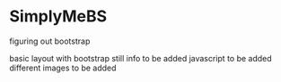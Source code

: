 # SimplyMeBS
figuring out bootstrap

basic layout with bootstrap
still info to be added 
javascript to be added
different images to be added
